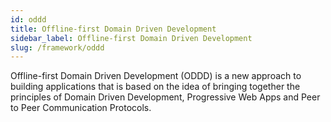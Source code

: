 ```yaml
---
id: oddd
title: Offline-first Domain Driven Development
sidebar_label: Offline-first Domain Driven Development
slug: /framework/oddd
---
```


Offline-first Domain Driven Development (ODDD) is a new approach to building applications that is based on the idea of bringing together the principles of Domain Driven Development, Progressive Web Apps and Peer to Peer Communication Protocols.


